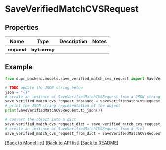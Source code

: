 # SaveVerifiedMatchCVSRequest


## Properties

Name | Type | Description | Notes
------------ | ------------- | ------------- | -------------
**request** | **bytearray** |  | 

## Example

```python
from dupr_backend.models.save_verified_match_cvs_request import SaveVerifiedMatchCVSRequest

# TODO update the JSON string below
json = "{}"
# create an instance of SaveVerifiedMatchCVSRequest from a JSON string
save_verified_match_cvs_request_instance = SaveVerifiedMatchCVSRequest.from_json(json)
# print the JSON string representation of the object
print(SaveVerifiedMatchCVSRequest.to_json())

# convert the object into a dict
save_verified_match_cvs_request_dict = save_verified_match_cvs_request_instance.to_dict()
# create an instance of SaveVerifiedMatchCVSRequest from a dict
save_verified_match_cvs_request_from_dict = SaveVerifiedMatchCVSRequest.from_dict(save_verified_match_cvs_request_dict)
```
[[Back to Model list]](../README.md#documentation-for-models) [[Back to API list]](../README.md#documentation-for-api-endpoints) [[Back to README]](../README.md)


